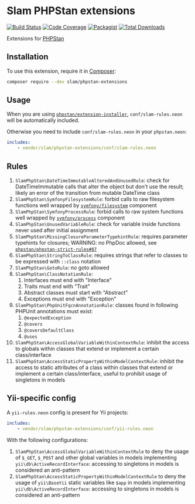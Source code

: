 # Slam PHPStan extensions

[![Build Status](https://travis-ci.org/Slamdunk/phpstan-extensions.svg?branch=master)](https://travis-ci.org/Slamdunk/phpstan-extensions)
[![Code Coverage](https://scrutinizer-ci.com/g/Slamdunk/phpstan-extensions/badges/coverage.png?b=master)](https://scrutinizer-ci.com/g/Slamdunk/phpstan-extensions/?branch=master)
[![Packagist](https://img.shields.io/packagist/v/slam/phpstan-extensions.svg)](https://packagist.org/packages/slam/phpstan-extensions)
[![Total Downloads](https://img.shields.io/packagist/dt/slam/phpstan-extensions.svg)](https://packagist.org/packages/slam/phpstan-extensions)

Extensions for [PHPStan](https://github.com/phpstan/phpstan)

## Installation

To use this extension, require it in [Composer](https://getcomposer.org/):

```bash
composer require --dev slam/phpstan-extensions
```

## Usage

When you are using [`phpstan/extension-installer`](https://github.com/phpstan/extension-installer),
`conf/slam-rules.neon` will be automatically included.

Otherwise you need to include `conf/slam-rules.neon` in your `phpstan.neon`:

```yaml
includes:
    - vendor/slam/phpstan-extensions/conf/slam-rules.neon
```

## Rules

1. `SlamPhpStan\DateTimeImmutableAlteredAndUnusedRule`: check for DateTimeImmutable calls that alter the object
but don't use the result; likely an error of the transition from mutable DateTime class
1. `SlamPhpStan\SymfonyFilesystemRule`: forbid calls to raw filesystem functions well wrapped by
[`symfony/filesystem`](https://github.com/symfony/filesystem) component
1. `SlamPhpStan\SymfonyProcessRule`: forbid calls to raw system functions well wrapped by
[`symfony/process`](https://github.com/symfony/process) component
1. `SlamPhpStan\UnusedVariableRule`: check for variable inside functions never used after initial assignment
1. `SlamPhpStan\MissingClosureParameterTypehintRule`: requires parameter typehints for closures; WARNING: no PhpDoc
allowed, see [`phpstan/phpstan-strict-rules#87`](https://github.com/phpstan/phpstan-strict-rules/issues/87)
1. `SlamPhpStan\StringToClassRule`: requires strings that refer to classes to be expressed with `::class` notation
1. `SlamPhpStan\GotoRule`: no goto allowed
1. `SlamPhpStan\ClassNotationRule`:
    1. Interfaces must end with "Interface"
    1. Traits must end with "Trait"
    1. Abstract classes must start with "Abstract"
    1. Exceptions must end with "Exception"
1. `SlamPhpStan\PhpUnitFqcnAnnotationRule`: classes found in following PHPUnit annotations must exist:
    1. `@expectedException`
    1. `@covers`
    1. `@coversDefaultClass`
    1. `@uses`
1.  `SlamPhpStan\AccessGlobalVariableWithinContextRule`: inhibit the access to globals within
classes that extend or implement a certain class/interface
1.  `SlamPhpStan\AccessStaticPropertyWithinModelContextRule`: inhibit the access to static attributes of a class within
classes that extend or implement a certain class/interface, useful to prohibit usage of singletons in models

## Yii-specific config

A `yii-rules.neon` config is present for Yii projects:

```yaml
includes:
    - vendor/slam/phpstan-extensions/conf/yii-rules.neon
```

With the following configurations:

1. `SlamPhpStan\AccessGlobalVariableWithinContextRule` to deny the usage of `$_GET`, `$_POST` and other global variables
in models implementing `yii\db\ActiveRecordInterface`: accessing to singletons in models is considered an anti-pattern
1. `SlamPhpStan\AccessStaticPropertyWithinModelContextRule` to deny the usage of `yii\BaseYii` static variables like
`$app` in models implementing `yii\db\ActiveRecordInterface`: accessing to singletons in models is considered an
anti-pattern
